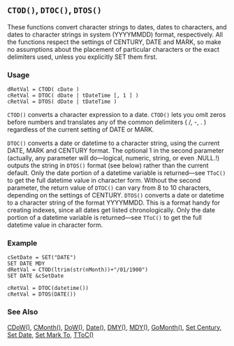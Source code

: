 ## `CTOD()`, `DTOC()`, `DTOS()`

These functions convert character strings to dates, dates to characters, and dates to character strings in system (YYYYMMDD) format, respectively. All the functions respect the settings of CENTURY, DATE and MARK, so make no assumptions about the placement of particular characters or the exact delimiters used, unless you explicitly SET them first.

### Usage

```foxpro
dRetVal = CTOD( cDate )
cRetVal = DTOC( dDate | tDateTime [, 1 ] )
cRetVal = DTOS( dDate | tDateTime )
```

`CTOD()` converts a character expression to a date. `CTOD()` lets you omit zeros before numbers and translates any of the common delimiters ( /, -, . ) regardless of the current setting of DATE or MARK.

`DTOC()` converts a date or datetime to a character string, using the current DATE, MARK and CENTURY format. The optional 1 in the second parameter (actually, any parameter will do&mdash;logical, numeric, string, or even .NULL.!) outputs the string in `DTOS()` format (see below) rather than the current default. Only the date portion of a datetime variable is returned&mdash;see `TToC()` to get the full datetime value in character form. Without the second parameter, the return value of `DTOC()` can vary from 8 to 10 characters, depending on the settings of CENTURY. `DTOS()` converts a date or datetime to a character string of the format YYYYMMDD. This is a format handy for creating indexes, since all dates get listed chronologically. Only the date portion of a datetime variable is returned&mdash;see `TToC()` to get the full datetime value in character form.

### Example

```foxpro
cSetDate = SET("DATE")
SET DATE MDY
dRetVal = CTOD(ltrim(str(nMonth))+"/01/1900")
SET DATE &cSetDate

cRetVal = DTOC(datetime())
cRetVal = DTOS(DATE())
```
### See Also

[CDoW()](s4g030.md), [CMonth()](s4g030.md), [DoW()](s4g288.md), [Date()](s4g031.md), [DMY()](s4g032.md), [MDY()](s4g032.md), [GoMonth()](s4g033.md), [Set Century](s4g035.md), [Set Date](s4g035.md), [Set Mark To](s4g035.md), [TToC()](s4g278.md)